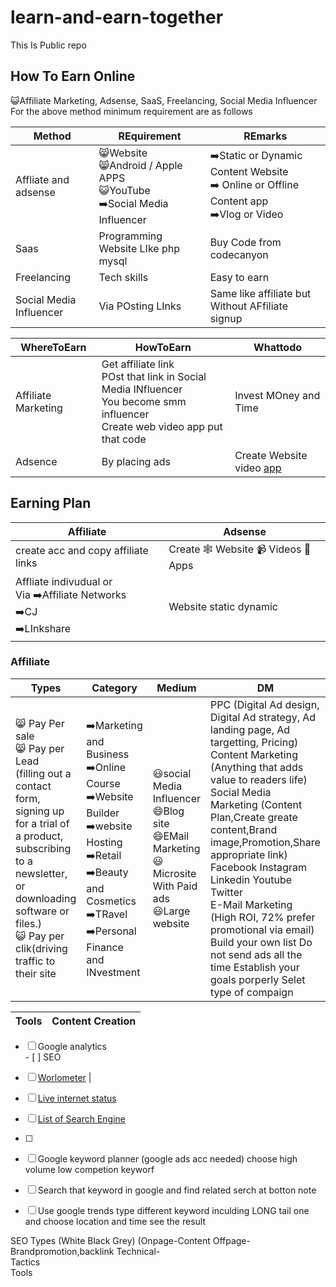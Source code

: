 # learn-and-earn-together
This Is Public repo
## How To Earn Online
😺Affiliate Marketing, Adsense, SaaS, Freelancing, Social Media Influencer<br/>
For the above method minimum requirement are as follows

|Method|REquirement|REmarks|
|---|---|---|
|Affliate and adsense|😸Website<br/> 😸Android / Apple APPS<br/> 😺YouTube<br/> ➡️Social Media Influencer| ➡️Static or Dynamic Content Website <br/> ➡️ Online or Offline Content app<br> ➡️Vlog or Video<br/>|
|Saas |Programming Website LIke php mysql|Buy Code from codecanyon|
|Freelancing| Tech skills|Easy to earn|
|Social Media Influencer|Via POsting LInks|Same like affiliate but Without AFfiliate signup|


|WhereToEarn|HowToEarn|Whattodo|
|---|---|---|
|Affiliate Marketing|Get affiliate link<br/>POst that link in Social Media INfluencer<br/>You become smm influencer<br/>Create web video app put that code|Invest MOney and Time|
|Adsence|By placing ads|Create Website video [app](../androidcicd.md)|

## Earning Plan

|Affiliate|Adsense|
|---|---|
|create acc and copy affiliate links|Create 🕸️ Website 📹 Videos 🎲 Apps|
|Affliate indivudual or <br/> Via ➡️Affiliate Networks <br/> ➡️CJ <br/>➡️LInkshare | Website static dynamic|

### Affiliate

|Types|Category|Medium|DM|
|---|---|---|---|
| 😸 Pay Per sale<br/> 😸 Pay per Lead<br/>(filling out a contact form, <br/>signing up for a trial of a product, <br/>subscribing to a newsletter, or <br/>downloading software or files.)<br/> 😺 Pay per clik(driving traffic to their site<br/>| ➡️Marketing and Business<br/> ➡️Online Course<br/> ➡️Website Builder<br/> ➡️website Hosting<br/> ➡️Retail<br/> ➡️Beauty and Cosmetics<br/> ➡️TRavel<br/> ➡️Personal Finance and INvestment<br/> |😃social Media Influencer<br/>😄Blog site<br/> 😄EMail Marketing<br/> 😃Microsite With Paid ads<br/> 😃Large website<br/>| PPC (Digital Ad design, Digital Ad strategy, Ad landing page, Ad targetting, Pricing)<br>Content Marketing (Anything that adds value to readers life)<br>Social Media Marketing (Content Plan,Create greate content,Brand image,Promotion,Share appropriate link) Facebook Instagram Linkedin Youtube Twitter <br> E-Mail Marketing (High ROI, 72% prefer promotional via email) Build your own list Do not send ads all the time Establish your goals porperly Selet type of compaign<br>

Tools |Content Creation
|----|-----|
- [ ] Google analytics <br> - [ ] SEO  
- [ ] [Worlometer](https://www.worldometers.info/) | 
- [ ] [Live internet status](https://www.internetlivestats.com/)
- [ ] [List of Search Engine](https://en.wikipedia.org/wiki/List_of_search_engines)
- [ ]

 - [ ] Google keyword planner (google ads acc needed) choose high volume low competion keyworf
 - [ ] Search that keyword in google and find related serch at botton note
 - [ ] Use google trends type different keyword inculding LONG tail one and choose location and time see the result



SEO
Types (White Black Grey) (Onpage-Content Offpage-Brandpromotion,backlink Technical-<br>
Tactics<br>
Tools<br>
